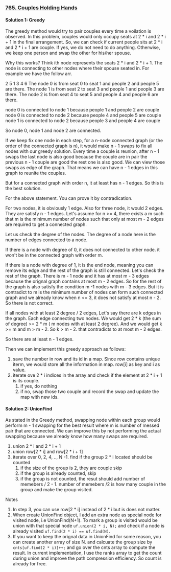 ### [765. Couples Holding Hands](https://leetcode.com/problems/couples-holding-hands/)

#### Solution 1: Greedy

The greedy method would try to pair couples every time a voilation is observed. In this problem, couples would only occupy seats at 2 * i and 2 * i + 1 in the final arrangement. So, we can check if current people sits at 2 * i and 2 * i + 1 are couple. If yes, we do not need to do anything. Otherwise, we keep one person and swap the other for his/her spouse. 

Why this works? Think ith node represents the seats 2 * i and 2 * i + 1. The node is connecting to other nodes where their spouse seated in. For example we have the follow arr.

2 5   1 3  4 6
The node 0 is from seat 0 to seat 1 and people 2 and people 5 are there.
The node 1 is from seat 2 to seat 3 and people 1 and people 3 are there.
The node 2 is from seat 4 to seat 5 and people 4 and people 6 are there.

node 0 is connected to node 1 because people 1 and people 2 are couple
node 0 is connected to node 2 because people 4 and people 5 are couple
node 1 is connected to node 2 because people 3 and people 4 are couple

So node 0, node 1 and node 2 are connected.

If we keep fix one node in each step, for a n-node connected graph (or the order of the connected graph is n), it would make n - 1 swaps to fix all nodes with our greedy solution. Every time a couple is reunion, after n - 1 swaps the last node is also good because the couple are in pair the previous n - 1 couple are good the rest one is also good.  We can view those swaps as edge of the graph. That means we can have n - 1 edges in this graph to reunite the couples.

But for a connected graph with order n, it at least has n - 1 edges. So this is the best solution.

For the above statement. You can prove it by contradication.

For two nodes, it is obviously 1 edge. Also for three node, it would 2 edges. They are satisfy n - 1 edges. Let's assume for n >= 4, there exists a m such that m is the minimum number of nodes such that only at most m - 2 edges are required to get a connected graph.

Let us check the degree of the nodes. The degree of a node here is the number of edges connected to a node.

If there is a node with degree of 0, it does not connected to other node. it won't be in the connected graph with order m.

If there is a node with degree of 1, it is the end node, meaning you can remove its edge and the rest of the graph is still connected. Let's check the rest of the graph.
   There is m - 1 node and it has at most m - 3 edges because the orignal graph contains at most m - 2 edges.  So for the rest of the graph is also satisfy the condition m -1 nodes with m - 3 edges. But it is contradict to m is the minimum number of nodes can form such connected graph and we already know when n <= 3, it does not satisfy at most n - 2. So there is not correct.

If all nodes with at least 2 degree / 2 edges, Let's say there are k edges in the graph. Each edge connecting two nodes. We would get 2 * k (the sum of degree) >= 2 * m ( m nodes with at least 2 degree). And we would get k >= m and m > m - 2. So k > m - 2. that contradicts to at most m - 2 edges.

So there are at least n - 1 edges.

Then we can implement this greedy approach as follows:
1. save the number in row and its id in a map. Since row contains unique iterm, we would store all the information in map. row[i] as key and i as value.
2. iterate ove 2 * i indices in the array and check if the element at 2 * i + 1 is its couple.
   1. if yes, do nothing
   2. if no, swap those two couple and record the swap and update the map with new ids.

 #### Solution 2: UnionFind

As stated in the Greedy method, swapping node within each group would perform m - 1 swapping for the best result where m is number of messed pair that are connected. We can improve this by not performing the actual swapping because we already know how many swaps are required.

1. union 2 * i and 2 * i + 1
2. union row[2 * i] and row[2 * i + 1]
3. iterate over 0, 2, 4, .., N -1. find if the group 2 * i located should be counted
   1. if the size of the group is 2, they are couple skip
   2. if the group is already counted, skip
   3. if the group is not counted, the resut should add number of memebers / 2 - 1. number of memebers /2 is how many couple in the group and make the group visited.

Notes
1. In step 3, you can use row[2 * i] instead of 2 * i but is does not matter. 
2. When create UnionFind object, I add an extra node as special node for visited node, i.e UnionFind(N+1). To mark a group is visited would be union with that special node `uf.union(2 * i, N);` and check if a node is already visited `uf.find(2 * i) == uf.find(N)`.
3. If you want to keep the orignal data in UnionFind for some reason, you can create another array of size N. and calcuate the group size by `cnts[uf.find(2 * i)]++;` and go over the cnts array to compute the result. In current implementation, I use the ranks array to get the count during union and improve the path compression efficiency. So count is already for free.

